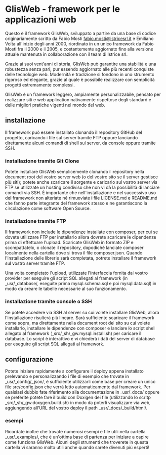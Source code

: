 # GlisWeb - framework per le applicazioni web
Questo è il framework GlisWeb, sviluppato a partire da una base di codice originariamente scritto da Fabio Mosti
<fabio.mosti@istricesrl.it> e Emiliano Volta all'inizio degli anni 2000, riordinato in un unico framework da
Fabio Mosti fra il 2000 e il 2005, e costantemente aggiornato fino alla versione attuale mantenuta in collaborazione
con il team di Istrice srl.

Grazie ai suoi vent'anni di storia, GlisWeb può garantire una stabilità e una robustezza senza pari, pur
essendo aggiornato alle più recenti conquiste delle tecnologie web. Modernità e tradizione si fondono in uno
strumento rigoroso ed elegante, grazie al quale è possibile realizzare con semplicità progetti estremamente
complessi.

GlisWeb è un framework leggero, ampiamente personalizzabile, pensato per realizzare siti e web application
nativamente rispettose degli standard e delle migliori pratiche vigenti nel mondo del web.

## installazione
Il framework può essere installato clonando il repository GitHub del progetto, caricando i file sul server tramite
FTP oppure lanciando direttamente alcuni comandi di shell sul server, da console oppure tramite SSH.

### installazione tramite Git Clone
Potete installare GlisWeb semplicemente clonando il repository nella document root del vostro server web
(o del vostro sito se il server gestisce più siti); potete anche scaricare il sorgente e caricarlo sul vostro
server via FTP se utilizzate un hosting condiviso che non vi dà la possibilità di lanciare comandi via SSH.
È importante che nell'installazione e nel successivo uso del framework non alteriate né rimuoviate i file
LICENSE.md e README.md che fanno parte integrante del framework stesso e ne garantiscono la circolazione
come software Open Source.

### installazione tramite FTP
Il framework non include le dipendenze installate con composer, per cui se dovete utilizzare FTP per installarlo
allora dovrete scaricare le dipendenze prima di effettuare l'upload. Scaricate GlisWeb in formato ZIP e scompattatelo,
o clonate il repository, dopodiché lanciate composer localmente nella cartella dove si trova il file composer.json.
Quando l'installazione delle librerie sarà completata, potrete installare il framework sul vostro server tramite FTP.

Una volta completato l'upload, utilizzate l'interfaccia fornita dal vostro provider per eseguire gli script SQL
allegati al framework (in _usr/_database/, eseguite prima mysql.schema.sql e poi mysql.data.sql) in modo da creare le
tabelle necessarie al suo funzionamento.

### installazione tramite console o SSH
Se potete accedere via SSH al server su cui volete installare GlisWeb, allora l'installazione risulterà più lineare.
Sarà sufficiente scaricare il framework come sopra, ma direttamente nella document root del sito su cui volete
installarlo, installare le dipendenze con composer e lanciare lo script shell allegato al framework
(_src/_sh/_gw.mysql.install.sh) per caricare il database. Lo script è interattivo e vi chiederà i dati del server
di database per eseguire gli script SQL allegati al framework.

## configurazione
Potete iniziare rapidamente a configurare il deploy appena installato prelevando e personalizzando i file di esempio
che trovate in _usr/_config/_json/, è sufficiente utilizzarli come base per creare un unico file src/config.json che
verrà letto automaticamente dal framework. Per qualsiasi dubbio fate riferimento alla documentazione in _usr/_docs/
oppure se preferite potete fare il build con Doxigen dei file (utilizzando lo scritp _src/_sh/_gw.doxygen.build.sh) in modo
da poterli visualizzare via web, aggiungendo all'URL del vostro deploy il path _usr/_docs/_build/html/.

### esempi
Ricordate inoltre che trovate numerosi esempi e file utili nella cartella _usr/_examples/, che è un'ottima base di
partenza per iniziare a capire come funziona GlisWeb. Alcuni degli strumenti che troverete in questa cartella vi saranno
molto utili anche quando sarete divenuti più esperti!
